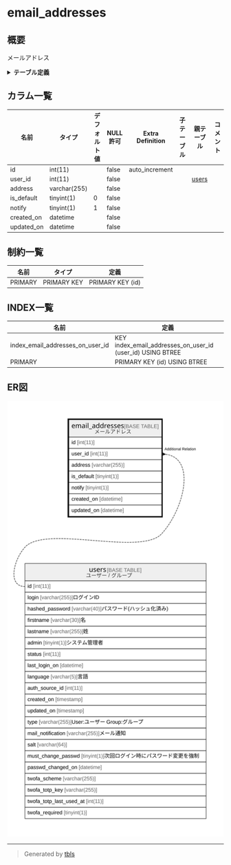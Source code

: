 # email_addresses

## 概要

メールアドレス

<details>
<summary><strong>テーブル定義</strong></summary>

```sql
CREATE TABLE `email_addresses` (
  `id` int(11) NOT NULL AUTO_INCREMENT,
  `user_id` int(11) NOT NULL,
  `address` varchar(255) NOT NULL,
  `is_default` tinyint(1) NOT NULL DEFAULT 0,
  `notify` tinyint(1) NOT NULL DEFAULT 1,
  `created_on` datetime NOT NULL,
  `updated_on` datetime NOT NULL,
  PRIMARY KEY (`id`),
  KEY `index_email_addresses_on_user_id` (`user_id`)
) ENGINE=InnoDB AUTO_INCREMENT=[Redacted by tbls] DEFAULT CHARSET=utf8mb4 COLLATE=utf8mb4_general_ci
```

</details>

## カラム一覧

| 名前         | タイプ          | デフォルト値       | NULL許可   | Extra Definition | 子テーブル      | 親テーブル             | コメント     |
| ---------- | ------------ | ------------ | -------- | ---------------- | ---------- | ----------------- | -------- |
| id         | int(11)      |              | false    | auto_increment   |            |                   |          |
| user_id    | int(11)      |              | false    |                  |            | [users](users.md) |          |
| address    | varchar(255) |              | false    |                  |            |                   |          |
| is_default | tinyint(1)   | 0            | false    |                  |            |                   |          |
| notify     | tinyint(1)   | 1            | false    |                  |            |                   |          |
| created_on | datetime     |              | false    |                  |            |                   |          |
| updated_on | datetime     |              | false    |                  |            |                   |          |

## 制約一覧

| 名前      | タイプ         | 定義               |
| ------- | ----------- | ---------------- |
| PRIMARY | PRIMARY KEY | PRIMARY KEY (id) |

## INDEX一覧

| 名前                               | 定義                                                         |
| -------------------------------- | ---------------------------------------------------------- |
| index_email_addresses_on_user_id | KEY index_email_addresses_on_user_id (user_id) USING BTREE |
| PRIMARY                          | PRIMARY KEY (id) USING BTREE                               |

## ER図

![er](email_addresses.svg)

---

> Generated by [tbls](https://github.com/k1LoW/tbls)
